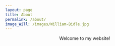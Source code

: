 ```yaml
---
layout: page
title: About
permalink: /about/
image_Will: /images/William-Bidle.jpg
---
```


<center><div class="about-text">
  Welcome to my website! 
</div></center>
